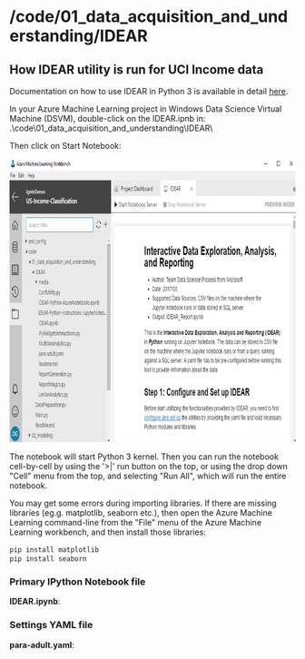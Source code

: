 # /code/01\_data\_acquisition\_and\_understanding\/IDEAR

## How IDEAR utility is run for UCI Income data
Documentation on how to use IDEAR in Python 3 is available in detail [here](https://github.com/Azure/Azure-TDSP-Utilities/blob/master/DataScienceUtilities/DataReport-Utils/Python/readme.md). 

In your Azure Machine Learning project in Windows Data Science Virtual Machine (DSVM), double-click on the IDEAR.ipnb in: .\code\01_data_acquisition_and_understanding\IDEAR\

Then click on Start Notebook:

<img src="./media/start-jupyter-nb.png" width="700" height="500">

The notebook will start Python 3 kernel. Then you can run the notebook cell-by-cell by using the '>|' run button on the top, or using the drop down "Cell" menu from the top, and selecting "Run All", which will run the entire notebook.

You may get some errors during importing libraries. If there are missing libraries (eg.g. matplotlib, seaborn etc.), then open the Azure Machine Learning command-line from the "File" menu of the Azure Machine Learning workbench, and then install those libraries:

    pip install matplotlib
    pip install seaborn

### Primary IPython Notebook file
**IDEAR.ipynb**: 


### Settings YAML file
**para-adult.yaml**: 

